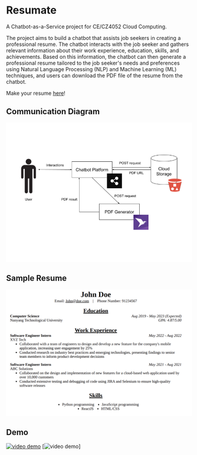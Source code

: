 # Resumate

A Chatbot-as-a-Service project for CE/CZ4052 Cloud Computing.

The project aims to build a chatbot that assists job seekers in creating a professional resume. The chatbot interacts with the job seeker and gathers relevant information about their work experience, education, skills, and achievements. Based on this information, the chatbot can then generate a professional resume tailored to the job seeker's needs and preferences using Natural Language Processing (NLP) and Machine Learning (ML) techniques, and users can download the PDF file of the resume from the chatbot.

Make your resume [here](https://resumate-chatbot.netlify.app/)!

## Communication Diagram

![communication diagram](assets/communication_diagram.png)

## Sample Resume

![sample resume](assets/sample_resume.png)

## Demo

[![video demo](https://img.youtube.com/vi/awsMnjYhmZw/0.jpg)](https://youtu.be/awsMnjYhmZw)
[![video demo](https://youtu.be/awsMnjYhmZw)]

